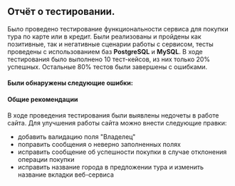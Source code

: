 ## Отчёт о тестировании.

Было проведено тестирование функциональности сервиса для покупки тура по карте или в кредит. Были реализованы и пройдены как позитивные, так и негативные сценарии работы 
с сервисом, тесты проведены с использованием баз __PostgreSQL__ и __MySQL__. В ходе тестирования было выполнено 10 тест-кейсов, из них только 20% успешных. 
Остальные 80% тестов были завершены с ошибками.

#### Были обнаружены следующие ошибки:





#### Общие рекомендации
В ходе проведения тестирования были выявлены недочеты в работе сайта. Для улучшения работы сайта можно внести следующие правки:
* добавить валидацию поля "Владелец"
* поправить сообщения о неверно заполненных полях 
* исправить сообщение об успешности покупки в случае отклонения операции покупки 
* исправить название города в предложении тура и изменить название вкладки веб-сервиса
